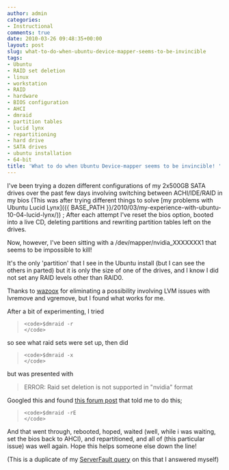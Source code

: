 ```yaml
---
author: admin
categories:
- Instructional
comments: true
date: 2010-03-26 09:48:35+00:00
layout: post
slug: what-to-do-when-ubuntu-device-mapper-seems-to-be-invincible
tags:
- Ubuntu
- RAID set deletion
- linux
- workstation
- RAID
- hardware
- BIOS configuration
- AHCI
- dmraid
- partition tables
- lucid lynx
- repartitioning
- hard drive
- SATA drives
- ubuntu installation
- 64-bit
title: 'What to do when Ubuntu Device-mapper seems to be invincible! '
---
```



I've been trying a dozen different configurations of my 2x500GB SATA drives over the past few days involving switching between ACHI/IDE/RAID in my bios (This was after trying different things to solve [my problems with Ubuntu Lucid Lynx]({{ BASE_PATH }}/2010/03/my-experience-with-ubuntu-10-04-lucid-lynx/)) ; After each attempt I've reset the bios option, booted into a live CD, deleting partitions and rewriting partition tables left on the drives.

Now, however, I've been sitting with a /dev/mapper/nvidia_XXXXXXX1 that seems to be impossible to kill!

It's the only 'partition' that I see in the Ubuntu install (but I can see the others in parted) but it is only the size of one of the drives, and I know I did not set any RAID levels other than RAID0.

Thanks to [wazoox](http://perlmonks.org/?node_id=292373) for eliminating a possibility involving LVM issues with lvremove and vgremove, but I found what works for me.

After a bit of experimenting, I tried

>

>
>     <code>$dmraid -r
>     </code>
>
>

so see what raid sets were set up, then did

>

>
>     <code>$dmraid -x
>     </code>
>
>

but was presented with

> ERROR: Raid set deletion is not supported in "nvidia" format

Googled this and found [this forum post](http://ubuntuforums.org/showthread.php?p=8417410) that told me to do this;

>

>
>     <code>$dmraid -rE
>     </code>
>
>

And that went through, rebooted, hoped, waited (well, while i was waiting, set the bios back to AHCI), and repartitioned, and all of (this particular issue) was well again. Hope this helps someone else down the line!

(This is a duplicate of my [ServerFault query](http://serverfault.com/questions/125976/ubuntu-device-mapper-seems-to-be-invincible) on this that I answered myself)
